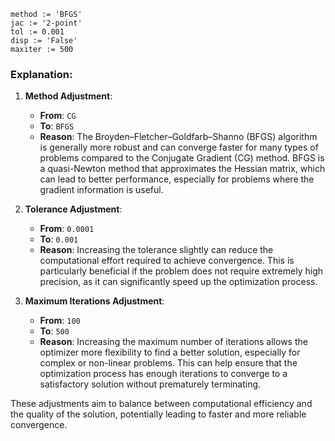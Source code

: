 ```plaintext
method := 'BFGS'
jac := '2-point'
tol := 0.001
disp := 'False'
maxiter := 500
```

### Explanation:

1. **Method Adjustment**:
   - **From**: `CG` 
   - **To**: `BFGS`
   - **Reason**: The Broyden–Fletcher–Goldfarb–Shanno (BFGS) algorithm is generally more robust and can converge faster for many types of problems compared to the Conjugate Gradient (CG) method. BFGS is a quasi-Newton method that approximates the Hessian matrix, which can lead to better performance, especially for problems where the gradient information is useful.

2. **Tolerance Adjustment**:
   - **From**: `0.0001`
   - **To**: `0.001`
   - **Reason**: Increasing the tolerance slightly can reduce the computational effort required to achieve convergence. This is particularly beneficial if the problem does not require extremely high precision, as it can significantly speed up the optimization process.

3. **Maximum Iterations Adjustment**:
   - **From**: `100`
   - **To**: `500`
   - **Reason**: Increasing the maximum number of iterations allows the optimizer more flexibility to find a better solution, especially for complex or non-linear problems. This can help ensure that the optimization process has enough iterations to converge to a satisfactory solution without prematurely terminating.

These adjustments aim to balance between computational efficiency and the quality of the solution, potentially leading to faster and more reliable convergence.